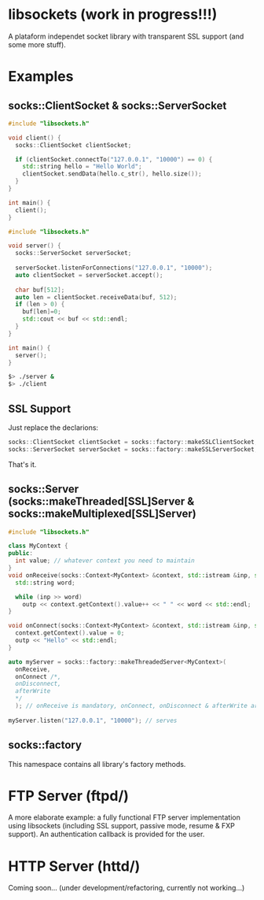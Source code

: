 # libsockets (work in progress!!!)
A plataform independet socket library with transparent SSL support (and some more stuff).
# Examples
## socks::ClientSocket & socks::ServerSocket
```cpp
#include "libsockets.h"

void client() {
  socks::ClientSocket clientSocket;

  if (clientSocket.connectTo("127.0.0.1", "10000") == 0) {
    std::string hello = "Hello World";
    clientSocket.sendData(hello.c_str(), hello.size());
  }
}

int main() {
  client();
}
```

```cpp
#include "libsockets.h"

void server() {
  socks::ServerSocket serverSocket;
  
  serverSocket.listenForConnections("127.0.0.1", "10000");
  auto clientSocket = serverSocket.accept();
  
  char buf[512];
  auto len = clientSocket.receiveData(buf, 512);
  if (len > 0) {
    buf[len]=0;
    std::cout << buf << std::endl;
  }
}

int main() {
  server();
}
```

```sh
$> ./server &
$> ./client
```

## SSL Support
Just replace the declarions:
```cpp
socks::ClientSocket clientSocket = socks::factory::makeSSLClientSocket;
socks::ServerSocket serverSocket = socks::factory::makeSSLServerSocket;
```
That's it.
## socks::Server (socks::makeThreaded[SSL]Server & socks::makeMultiplexed[SSL]Server)
```cpp
#include "libsockets.h"

class MyContext {
public:
  int value; // whatever context you need to maintain
}
void onReceive(socks::Context<MyContext> &context, std::istream &inp, std::ostream &outp) {
  std::string word;

  while (inp >> word)
    outp << context.getContext().value++ << " " << word << std::endl;
}

void onConnect(socks::Context<MyContext> &context, std::istream &inp, std::ostream &outp) {
  context.getContext().value = 0;
  outp << "Hello" << std::endl;
}

auto myServer = socks::factory::makeThreadedServer<MyContext>(
  onReceive, 
  onConnect /*,
  onDisconnect,
  afterWrite
  */
  ); // onReceive is mandatory, onConnect, onDisconnect & afterWrite are optional
  
myServer.listen("127.0.0.1", "10000"); // serves
```
## socks::factory
This namespace contains all library's factory methods.
# FTP Server (ftpd/)
A more elaborate example: a fully functional FTP server implementation using libsockets (including SSL support, passive mode, resume & FXP support). 
An authentication callback is provided for the user.
# HTTP Server (httd/)
Coming soon...
(under development/refactoring, currently not working...)
